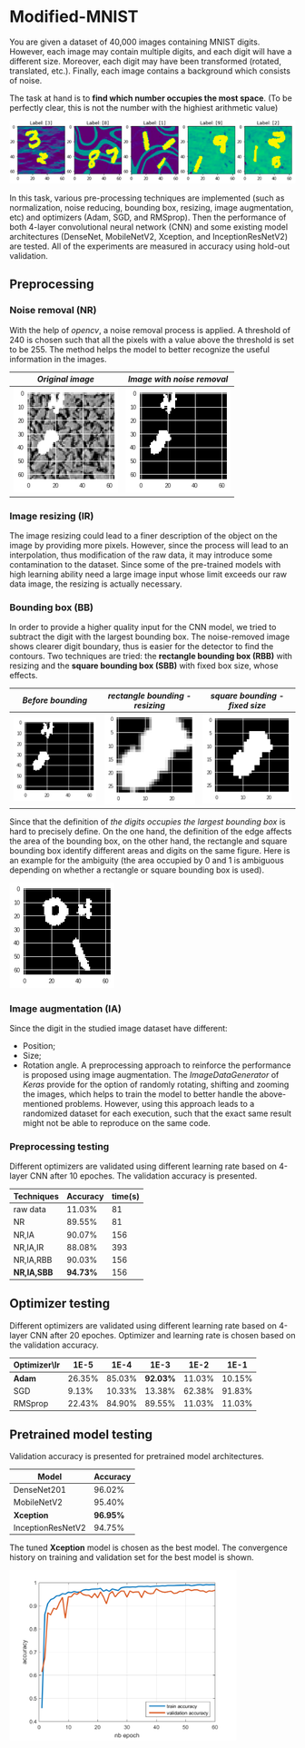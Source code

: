 # Modified-MNIST

You are given a dataset of 40,000 images containing MNIST digits. However, each image may contain multiple digits, and each digit will have a different size. Moreover, each digit may have been transformed (rotated, translated, etc.). Finally, each image contains a background which consists of noise.

The task at hand is to **find which number occupies the most space**. (To be perfectly clear, this is not the number with the highiest arithmetic value)

![Modified MNIST](./image/modified_mnist.png)

In this task, various pre-processing techniques are implemented (such as normalization, noise reducing, bounding box, resizing, image augmentation, etc) and optimizers (Adam, SGD, and RMSprop). Then the performance of both 4-layer convolutional neural network (CNN) and some existing model architectures (DenseNet, MobileNetV2, Xception, and InceptionResNetV2) are tested. All of the experiments are measured in accuracy using hold-out validation. 

## Preprocessing
### Noise removal (NR)

With the help of *opencv*, a noise removal process is applied. A threshold of 240 is chosen such that all the pixels with a value above the threshold is set to be 255. The method helps the model to better recognize the useful information in the images.

*Original image* | *Image with noise removal*
---|---
![](./image/test1.png) | ![](./image/test1_binary.png)

### Image resizing (IR)

The image resizing could lead to a finer description of the object on the image by providing more pixels. However, since the process will lead to an interpolation, thus modification of the raw data, it may introduce some contamination to the dataset. Since some of the pre-trained models with high learning ability need a large image input whose limit exceeds our raw data image, the resizing is actually necessary.

### Bounding box (BB)

In order to provide a higher quality input for the CNN model, we tried to subtract the digit with the largest bounding box. The noise-removed image shows clearer digit boundary, thus is easier for the detector to find the contours. Two techniques are tried: the **rectangle bounding box (RBB)** with resizing and the **square bounding box (SBB)** with fixed box size, whose effects.

*Before bounding* | *rectangle bounding - resizing* | *square bounding - fixed size*
---|---|---
![](./image/test1_binary.png) | ![](./image/test1_box_real.png) | ![](./image/test1_box.png)

Since that the definition of *the digits occupies the largest bounding box* is hard to precisely define. On the one hand, the definition of the edge affects the area of the bounding box, on the other hand, the rectangle and square bounding box identify different areas and digits on the same figure. Here is an example for the ambiguity (the area occupied by 0 and 1 is ambiguous depending on whether a rectangle or square bounding box is used).

![](./image/test2_binary.png)
### Image augmentation (IA)

Since the digit in the studied image dataset have different:
- Position;
- Size;
- Rotation angle.
A preprocessing approach to reinforce the performance is proposed using image augmentation. The *ImageDataGenerator* of *Keras* provide for the option of randomly rotating, shifting and zooming the images, which helps to train the model to better handle the above-mentioned problems. However, using this approach leads to a randomized dataset for each execution, such that the exact same result might not be able to reproduce on the same code.

### Preprocessing testing
Different optimizers are validated using different learning rate based on 4-layer CNN after 10 epoches. The validation accuracy is presented.

Techniques | Accuracy | time(s)
---|---|---
raw data | 11.03% | 81
NR | 89.55% | 81
NR,IA | 90.07% | 156
NR,IA,IR | 88.08% | 393
NR,IA,RBB | 90.03% | 156
**NR,IA,SBB** | **94.73%** | 156

## Optimizer testing
Different optimizers are validated using different learning rate based on 4-layer CNN after 20 epoches. Optimizer and learning rate is chosen based on the validation accuracy.

Optimizer\lr | 1E-5 | 1E-4 | 1E-3 | 1E-2 | 1E-1
---|---|---|---|---|---
**Adam**  | 26.35% | 85.03% | **92.03%** | 11.03% | 10.15%
SGD  | 9.13% | 10.33% | 13.38% | 62.38% | 91.83%
RMSprop  | 22.43% | 84.90% | 89.55% | 11.03% | 11.03%

## Pretrained model testing
Validation accuracy is presented for pretrained model architectures.

Model | Accuracy
---|---
DenseNet201 | 96.02%
MobileNetV2 | 95.40%
**Xception** | **96.95%**
InceptionResNetV2 | 94.75%

The tuned **Xception** model is chosen as the best model. The convergence history on training and validation set for the best model is shown.

<img src="./image/xception.png" width="400"/>